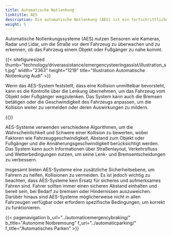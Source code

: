 ```yaml
---
title: Automatische Notlenkung
linktitle: AES
description: Die automatische Notlenkung (AES) ist ein fortschrittliches Fahrerassistenzsystem, das entwickelt wurde, um Fahrern zu helfen, Kollisionen zu vermeiden, indem es das Fahrzeug in Notsituationen automatisch lenkt.
weight: 5
---
```

<!-- markdownlint-disable MD033 -->

Automatische Notlenkungssysteme (AES) nutzen Sensoren wie Kameras, Radar und Lidar, um die Straße vor dem Fahrzeug zu überwachen und zu erkennen, ob das Fahrzeug einem Objekt oder Fußgänger zu nahe kommt.

{{< sitefiguresized thumb="technology/driverassistance/emergencysteeringassist/illustration_st.jpg" width="2363" height="1219" title="Illustration Automatische Notlenkung Audi" >}}

Wenn das AES-System feststellt, dass eine Kollision unmittelbar bevorsteht, kann es die Kontrolle über die Lenkung übernehmen, um das Fahrzeug vom Objekt oder Fußgänger wegzulenken. Das System kann auch die Bremsen betätigen oder die Geschwindigkeit des Fahrzeugs anpassen, um die Kollision weiter zu vermeiden oder deren Auswirkungen zu mildern.

{{<evkxdisplayaddarticle />}}

AES-Systeme verwenden verschiedene Algorithmen, um die Wahrscheinlichkeit und Schwere einer Kollision zu bewerten, wobei Faktoren wie Fahrzeuggeschwindigkeit, Abstand zum Objekt oder Fußgänger und die Annäherungsgeschwindigkeit berücksichtigt werden. Das System kann auch Informationen über Straßenlayout, Verkehrsfluss und Wetterbedingungen nutzen, um seine Lenk- und Bremsentscheidungen zu verbessern.

Insgesamt bieten AES-Systeme eine zusätzliche Sicherheitsebene, um Fahrern zu helfen, Kollisionen zu vermeiden. Es ist jedoch wichtig zu beachten, dass AES-Systeme kein Ersatz für sicheres und aufmerksames Fahren sind. Fahrer sollten immer einen sicheren Abstand einhalten und bereit sein, bei Bedarf zu bremsen oder Hindernissen auszuweichen. Darüber hinaus sind AES-Systeme möglicherweise nicht in allen Fahrzeugen verfügbar oder erfordern spezifische Bedingungen, um korrekt zu funktionieren.

{{< pagenavigation b_url="../automaticemergencybraking/" b_title="Autonome Notbremsung" f_url="../automaticparking/" f_title="Automatisches Parken" >}}